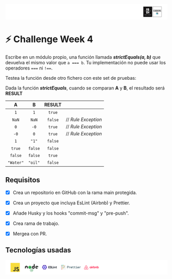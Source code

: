 ![Logos of used technologies](/assets/header_isdi_logo.jpg)

# :zap: Challenge Week 4

Escribe en un módulo propio, una función llamada **_strictEquals(a, b)_** que devuelva el mismo valor que `a === b`. Tu implementación no puede usar los operadores `===` ni `!==`.

Testea la función desde otro fichero con este set de pruebas:

Dada la función **_strictEquals_**, cuando se comparan **A** y **B**, el resultado será **RESULT**

|     A     |    B    | RESULT  |                     |
| :-------: | :-----: | :-----: | :------------------ |
|    `1`    |   `1`   | `true`  |                     |
|   `NaN`   |  `NaN`  | `false` | // _Rule Exception_ |
|    `0`    |  `-0`   | `true`  | // _Rule Exception_ |
|   `-0`    |   `0`   | `true`  | // _Rule Exception_ |
|    `1`    |  `"1"`  | `false` |                     |
|  `true`   | `false` | `false` |                     |
|  `false`  | `false` | `true`  |                     |
| `"Water"` | `"oil"` | `false` |                     |

## Requisitos

-   [x] Crea un repositorio en GitHub con la rama main protegida.

-   [x] Crea un proyecto que incluya EsLint (Airbnb) y Prettier.

-   [x] Añade Husky y los hooks "commit-msg" y "pre-push".

-   [x] Crea rama de trabajo.

-   [x] Mergea con PR.

## Tecnologías usadas

![Logos of used technologies](/assets/header_logos.jpg)
